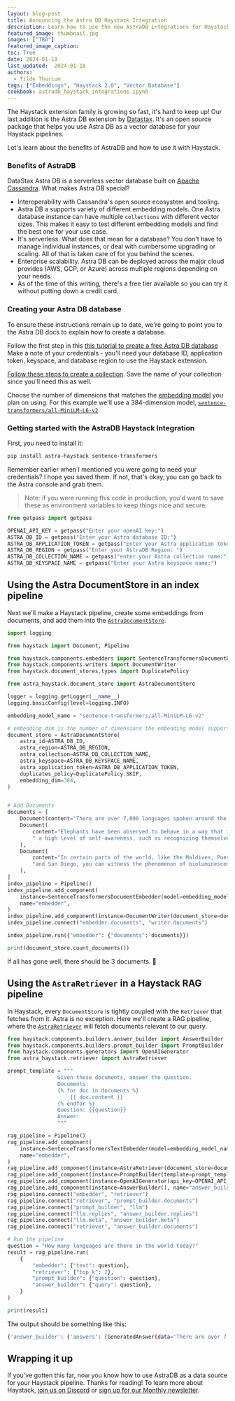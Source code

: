 ```yaml
---
layout: blog-post
title: Announcing the Astra DB Haystack Integration
description: Learn how to use the new AstraDB integrations for Haystack 2.0 in your RAG pipelines.
featured_image: thumbnail.jpg
images: ["TBD"]
featured_image_caption: 
toc: True
date: 2024-01-18
last_updated:  2024-01-18
authors:
  - Tilde Thurium
tags: ["Embeddings", "Haystack 2.0", "Vector Database"]
cookbook: astradb_haystack_integrations.ipynb
---	
```

The Haystack extension family is growing so fast, it's hard to keep up! Our last addition is the Astra DB extension by [Datastax](https://datastax.com/). It's an open source package that helps you use Astra DB as a vector database for your Haystack pipelines.

Let's learn about the benefits of AstraDB and how to use it with Haystack.

### Benefits of AstraDB

DataStax Astra DB is a serverless vector database built on [Apache Cassandra](https://cassandra.apache.org/_/index.html). What makes Astra DB special?

- Interoperability with Cassandra's open source ecosystem and tooling. 
- Astra DB a supports variety of different embedding models. One Astra database instance can have multiple `collections` with different vector sizes. This makes it easy to test different embedding models and find the best one for your use case.
- It's serverless. What does that mean for a database? You don't have to manage individual instances, or deal with cumbersome upgrading or scaling. All of that is taken care of for you behind the scenes.
- Enterprise scalability. Astra DB can be deployed across the major cloud provides (AWS, GCP, or Azure) across multiple regions depending on your needs.
- As of the time of this writing, there's a free tier available so you can try it without putting down a credit card.

### Creating your Astra DB database
To ensure these instructions remain up to date, we're going to point you to the Astra DB docs to explain how to create a database.

Follow the first step in this [this tutorial to create a free Astra DB database](https://docs.datastax.com/en/astra-serverless/docs/manage/db/manage-create.html) Make a note of your credentials - you'll need your database ID, application token, keyspace, and database region to use the Haystack extension.

[Follow these steps to create a collection](https://docs.datastax.com/en/astra/astra-db-vector/databases/manage-collections.html). Save the name of your collection since you'll need this as well. 

Choose the number of dimensions that matches the [embedding model](https://haystack.deepset.ai/blog/what-is-text-vectorization-in-nlp) you plan on using. For this example we'll use a 384-dimension model, [`sentence-transformers/all-MiniLM-L6-v2`](https://huggingface.co/sentence-transformers/all-MiniLM-L6-v2).

### Getting started with the AstraDB Haystack Integration

First, you need to install it:

```bash
pip install astra-haystack sentence-transformers
```

Remember earlier when I mentioned you were going to need your credentials? I hope you saved them. If not, that's okay, you can go back to the Astra console and grab them.

> Note: if you were running this code in production, you'd want to save these as environment variables to keep things nice and secure.

```python
from getpass import getpass

OPENAI_API_KEY = getpass("Enter your openAI key:")
ASTRA_DB_ID = getpass("Enter your Astra database ID:")
ASTRA_DB_APPLICATION_TOKEN = getpass("Enter your Astra application token (e.g.AstraCS:xxx ):")
ASTRA_DB_REGION = getpass("Enter your AstraDB Region: ")
ASTRA_DB_COLLECTION_NAME = getpass("enter your Astra collection name:")
ASTRA_DB_KEYSPACE_NAME = getpass("Enter your Astra keyspace name:")
```

## Using the Astra DocumentStore in an index pipeline 
Next we'll make a Haystack pipeline, create some embeddings from documents, and add them into the [`AstraDocumentStore`](https://docs.haystack.deepset.ai/v2.0/docs/astradocumentstore).

```python
import logging

from haystack import Document, Pipeline

from haystack.components.embedders import SentenceTransformersDocumentEmbedder, SentenceTransformersTextEmbedder
from haystack.components.writers import DocumentWriter
from haystack.document_stores.types import DuplicatePolicy

from astra_haystack.document_store import AstraDocumentStore

logger = logging.getLogger(__name__)
logging.basicConfig(level=logging.INFO)

embedding_model_name = "sentence-transformers/all-MiniLM-L6-v2"

# embedding_dim is the number of dimensions the embedding model supports.
document_store = AstraDocumentStore(
    astra_id=ASTRA_DB_ID,
    astra_region=ASTRA_DB_REGION,
    astra_collection=ASTRA_DB_COLLECTION_NAME,
    astra_keyspace=ASTRA_DB_KEYSPACE_NAME,
    astra_application_token=ASTRA_DB_APPLICATION_TOKEN,
    duplicates_policy=DuplicatePolicy.SKIP,
    embedding_dim=384,
)


# Add Documents
documents = [
    Document(content="There are over 7,000 languages spoken around the world today."),
    Document(
        content="Elephants have been observed to behave in a way that indicates"
        " a high level of self-awareness, such as recognizing themselves in mirrors."
    ),
    Document(
        content="In certain parts of the world, like the Maldives, Puerto Rico, "
        "and San Diego, you can witness the phenomenon of bioluminescent waves."
    ),
]
index_pipeline = Pipeline()
index_pipeline.add_component(
    instance=SentenceTransformersDocumentEmbedder(model=embedding_model_name),
    name="embedder",
)
index_pipeline.add_component(instance=DocumentWriter(document_store=document_store, policy=DuplicatePolicy.SKIP), name="writer")
index_pipeline.connect("embedder.documents", "writer.documents")

index_pipeline.run({"embedder": {"documents": documents}})

print(document_store.count_documents())
```
If all has gone well, there should be 3 documents. 🎉

## Using the `AstraRetriever` in a Haystack RAG pipeline

In Haystack, every `DocumentStore` is tightly coupled with the `Retriever` that fetches from it. Astra is no exception. Here we'll create a RAG pipeline, where the [`AstraRetriever`](https://docs.haystack.deepset.ai/v2.0/docs/astraretriever) will fetch documents relevant to our query.

```python
from haystack.components.builders.answer_builder import AnswerBuilder
from haystack.components.builders.prompt_builder import PromptBuilder
from haystack.components.generators import OpenAIGenerator
from astra_haystack.retriever import AstraRetriever

prompt_template = """
                Given these documents, answer the question.
                Documents:
                {% for doc in documents %}
                    {{ doc.content }}
                {% endfor %}
                Question: {{question}}
                Answer:
                """

rag_pipeline = Pipeline()
rag_pipeline.add_component(
    instance=SentenceTransformersTextEmbedder(model=embedding_model_name),
    name="embedder",
)
rag_pipeline.add_component(instance=AstraRetriever(document_store=document_store), name="retriever")
rag_pipeline.add_component(instance=PromptBuilder(template=prompt_template), name="prompt_builder")
rag_pipeline.add_component(instance=OpenAIGenerator(api_key=OPENAI_API_KEY), name="llm")
rag_pipeline.add_component(instance=AnswerBuilder(), name="answer_builder")
rag_pipeline.connect("embedder", "retriever")
rag_pipeline.connect("retriever", "prompt_builder.documents")
rag_pipeline.connect("prompt_builder", "llm")
rag_pipeline.connect("llm.replies", "answer_builder.replies")
rag_pipeline.connect("llm.meta", "answer_builder.meta")
rag_pipeline.connect("retriever", "answer_builder.documents")

# Run the pipeline
question = "How many languages are there in the world today?"
result = rag_pipeline.run(
    {
        "embedder": {"text": question},
        "retriever": {"top_k": 2},
        "prompt_builder": {"question": question},
        "answer_builder": {"query": question},
    }
)

print(result)
```
The output should be something like this:
```bash
{'answer_builder': {'answers': [GeneratedAnswer(data='There are over 7,000 languages spoken around the world today.', query='How many languages are there in the world today?', documents=[Document(id=cfe93bc1c274908801e6670440bf2bbba54fad792770d57421f85ffa2a4fcc94, content: 'There are over 7,000 languages spoken around the world today.', score: 0.9267925, embedding: vector of size 384), Document(id=6f20658aeac3c102495b198401c1c0c2bd71d77b915820304d4fbc324b2f3cdb, content: 'Elephants have been observed to behave in a way that indicates a high level of self-awareness, such ...', score: 0.5357444, embedding: vector of size 384)], meta={'model': 'gpt-3.5-turbo-0613', 'index': 0, 'finish_reason': 'stop', 'usage': {'completion_tokens': 14, 'prompt_tokens': 83, 'total_tokens': 97}})]}}
```

## Wrapping it up

If you've gotten this far, now you know how to use AstraDB as a data source for your Haystack pipeline. Thanks for reading! To learn more about Haystack, [join us on Discord](https://discord.gg/QMP5jgMH) or [sign up for our Monthly newsletter](https://landing.deepset.ai/haystack-community-updates?utm_campaign=developer-relations&utm_source=astradb-haystack-notebook).